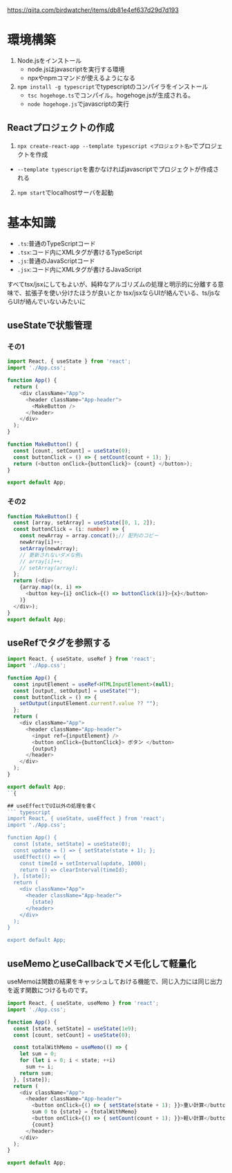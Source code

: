 https://qiita.com/birdwatcher/items/db81e4ef637d29d7d193
# 環境構築
1. Node.jsをインストール
   - node.jsはjavascriptを実行する環境
   - npxやnpmコマンドが使えるようになる
2. `npm install -g typescript`でtypescriptのコンパイラをインストール
   - `tsc hogehoge.ts`でコンパイル。hogehoge.jsが生成される。
   - `node hogehoge.js`でjavascriptの実行

## Reactプロジェクトの作成
1. `npx create-react-app --template typescript <プロジェクト名>`でプロジェクトを作成
  - `--template typescript`を書かなければjavascriptでプロジェクトが作成される
2. `npm start`でlocalhostサーバを起動

# 基本知識
- `.ts`:普通のTypeScriptコード
- `.tsx`:コード内にXMLタグが書けるTypeScript
- `.js`:普通のJavaScriptコード
- `.jsx`:コード内にXMLタグが書けるJavaScript

すべてtsx/jsxにしてもよいが、純粋なアルゴリズムの処理と明示的に分離する意味で、拡張子を使い分けたほうが良いとか
tsx/jsxならUIが絡んでいる、ts/jsならUIが絡んでいないみたいに

## useStateで状態管理

### その1
``` typescript
import React, { useState } from 'react';
import './App.css';

function App() {
  return (
    <div className="App">
      <header className="App-header">
        <MakeButton />
      </header>
    </div>
  );
}

function MakeButton() {
  const [count, setCount] = useState(0);
  const buttonClick = () => { setCount(count + 1); };
  return (<button onClick={buttonClick}> {count} </button>);
}

export default App;
``` 

### その2
``` typescript
function MakeButton() {
  const [array, setArray] = useState([0, 1, 2]);
  const buttonClick = (i: number) => {
    const newArray = array.concat();// 配列のコピー
    newArray[i]++;
    setArray(newArray);
    // 更新されないダメな例↓
    // array[i]++;
    // setArray(array);
  };
  return (<div>
    {array.map((x, i) =>
      <button key={i} onClick={() => buttonClick(i)}>{x}</button>
    )}
  </div>);
}
export default App;
```

## useRefでタグを参照する
``` typescript
import React, { useState, useRef } from 'react';
import './App.css';

function App() {
  const inputElement = useRef<HTMLInputElement>(null);
  const [output, setOutput] = useState("");
  const buttonClick = () => {
    setOutput(inputElement.current?.value ?? "");
  };
  return (
    <div className="App">
      <header className="App-header">
        <input ref={inputElement} />
        <button onClick={buttonClick}> ボタン </button>
        {output}
      </header>
    </div>
  );
}

export default App;
``{

## useEffectでUI以外の処理を書く
``` typescript
import React, { useState, useEffect } from 'react';
import './App.css';

function App() {
  const [state, setState] = useState(0);
  const update = () => { setState(state + 1); };
  useEffect(() => {
    const timeId = setInterval(update, 1000);
    return () => clearInterval(timeId);
  }, [state]);
  return (
    <div className="App">
      <header className="App-header">
        {state}
      </header>
    </div>
  );
}

export default App;
```

## useMemoとuseCallbackでメモ化して軽量化
useMemoは関数の結果をキャッシュしておける機能で、同じ入力には同じ出力を返す関数につけるものです。
``` typescript
import React, { useState, useMemo } from 'react';
import './App.css';

function App() {
  const [state, setState] = useState(1e9);
  const [count, setCount] = useState(0);

  const totalWithMemo = useMemo(() => {
    let sum = 0;
    for (let i = 0; i < state; ++i)
      sum += i;
    return sum;
  }, [state]);
  return (
    <div className="App">
      <header className="App-header">
        <button onClick={() => { setState(state + 1); }}>重い計算</button>
        sum 0 to {state} = {totalWithMemo}
        <button onClick={() => { setCount(count + 1); }}>軽い計算</button>
        {count}
      </header>
    </div>
  );
}

export default App;
```
